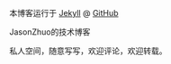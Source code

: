 本博客运行于 [Jekyll](http://jekyllrb.com/) @ [GitHub](https://github.com/jason-zhuo)

JasonZhuo的技术博客

私人空间，随意写写，欢迎评论，欢迎转载。